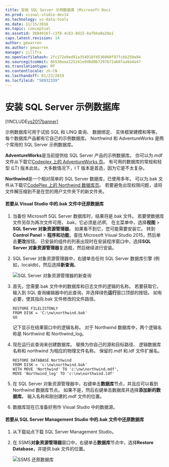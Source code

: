 ```yaml
---
title: 安装 SQL Server 示例数据库 |Microsoft Docs
ms.prod: visual-studio-dev14
ms.technology: vs-data-tools
ms.date: 11/15/2016
ms.topic: conceptual
ms.assetid: 38840167-c3f8-4cb3-8d15-8af04a0a20a1
caps.latest.revision: 14
author: gewarren
ms.author: gewarren
manager: jillfra
ms.openlocfilehash: 2fc172e9ed91a354918fd536060f97fcbb259a94
ms.sourcegitcommit: 8b538eea125241e9d6d8b7297b72a66faa9a4a47
ms.translationtype: MT
ms.contentlocale: zh-CN
ms.lasthandoff: 01/23/2019
ms.locfileid: "58932339"
---
```

# <a name="install-sql-server-sample-databases"></a>安装 SQL Server 示例数据库
[!INCLUDE[vs2017banner](../includes/vs2017banner.md)]

  
示例数据库可用于试验 SQL 和 LINQ 查询、 数据绑定、 实体框架建模和等等。  每个数据库产品都有它自己的示例数据库。 Northwind 和 AdventureWorks 是两个常用的 SQL Server 示例数据库。  
  
 **AdventureWorks**是当前提供给 SQL Server 产品的示例数据库。 你可以为.mdf 文件从下载它[Codeplex 上的 AdventureWorks 页](http://msftdbprodsamples.codeplex.com/)。 有可用的数据库的常规和轻型 (LT) 版本此处。 大多数情况下，l T 版本是首选，因为它是不太复杂。  
  
 **Northwind**是一个相对简单的 SQL Server 数据库，已使用多年。 可以为.bak 文件从下载它[CodePlex 上的 Northwind 数据库页](https://northwinddatabase.codeplex.com/)。 若要避免出现权限问题，请将文件解压缩到不是在您的用户文件夹下的新文件夹。  
  
#### <a name="to-restore-a-database-from-a-bak-file-in-visual-studio"></a>若要从 Visual Studio 中的.bak 文件中还原数据库  
  
1.  当备份 Microsoft SQL Server 数据库时，结果将是.bak 文件。 若要使数据库文件另存为再次文件可用，.bak，它必须是*还原*。 在主菜单中，选择**视图** > **SQL Server 对象资源管理器**。 如果看不到它，您可能需要安装它。 转到**Control Panel** > **程序和功能**，查找 Microsoft Visual Studio 2015，然后单击**更改**按钮。 已安装的组件的列表出现时在安装程序窗口中，选择**SQL Server 对象资源管理器**复选框，然后继续进行安装。  
  
2.  SQL Server 对象资源管理器中，右键单击任何 SQL Server 数据库引擎 (例如，localdb)，然后选择**新查询**。  
  
     ![SQL Server 对象资源管理器的新查询](../data-tools/media/raddata-sql-server-object-explorer-new-query.png "raddata SQL Server 对象资源管理器的新查询")  
  
3.  首先，您需要.bak 文件中的数据库和日志文件的逻辑的名称。 若要获取它，输入到 SQL 查询编辑器中的此查询，并选择绿色**运行**窗口顶部的按钮。 如有必要，使其指向.bak 文件修改的文件路径。  
  
    ```  
    RESTORE FILELISTONLY  
    FROM DISK = 'C:\nw\northwind.bak'  
    GO  
    ```  
  
     记下显示在结果窗口中的逻辑名称。  对于 Northwind 数据库中，两个逻辑名称是 Northwind 和 Northwind_log。  
  
4.  现在运行此查询来创建数据库。 替换为你自己的源和目标路径、 逻辑数据库名称和 northwind 为相应的物理文件名称。 保留的.mdf 和.ldf 文件扩展名。  
  
    ```  
    RESTORE DATABASE Northwind  
    FROM DISK = 'c:\nw\northwind.bak'  
    WITH MOVE 'Northwind' TO 'c:\nw\northwind.mdf',  
    MOVE 'Northwind_log' TO 'c:\nw\northwind.ldf'  
    ```  
  
5.  在 SQL Server 对象资源管理器中，右键单击**数据库**节点，并且应可以看到 Northwind 数据库节点。 如果不是，然后右键单击数据库并选择**添加新的数据库**。 输入名称和刚创建的.mdf 文件的位置。  
  
6.  数据库现在已准备好用作 Visual Studio 中的数据源。  
  
#### <a name="to-restore-a-database-from-a-bak-file-in-sql-server-management-studio"></a>若要从 SQL Server Management Studio 中的.bak 文件中还原数据库  
  
1.  从下载站点下载 SQL Server Management Studio。  
  
2.  在 SSMS**对象资源管理器**窗口中，右键单击**数据库**节点中，选择**Restore Database**，并提供.bak 文件的位置。  
  
     ![SSMS 还原数据库](../data-tools/media/raddata-ssms-restore-database.png "raddata SSMS 还原数据库")
